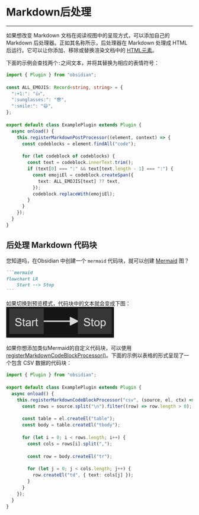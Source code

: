 # Markdown后处理
---
如果想改变 Markdown 文档在阅读视图中的呈现方式，可以添加自己的 Markdown 后处理器。正如其名称所示，后处理器在 Markdown 处理成 HTML 后运行。它可以让你添加、移除或替换渲染文档中的 [HTML元素](../user-interface/html-elements.md)。

下面的示例会查找两个`:`之间文本，并将其替换为相应的表情符号：

```ts
import { Plugin } from "obsidian";

const ALL_EMOJIS: Record<string, string> = {
  ":+1:": "👍",
  ":sunglasses:": "😎",
  ":smile:": "😄",
};

export default class ExamplePlugin extends Plugin {
  async onload() {
    this.registerMarkdownPostProcessor((element, context) => {
      const codeblocks = element.findAll("code");

      for (let codeblock of codeblocks) {
        const text = codeblock.innerText.trim();
        if (text[0] === ":" && text[text.length - 1] === ":") {
          const emojiEl = codeblock.createSpan({
            text: ALL_EMOJIS[text] ?? text,
          });
          codeblock.replaceWith(emojiEl);
        }
      }
    });
  }
}
```

## 后处理 Markdown 代码块


您知道吗，在Obsidian 中创建一个 `mermaid` 代码块，就可以创建 [Mermaid](https://mermaid-js.github.io/) 图？

````md
```mermaid
flowchart LR
    Start --> Stop
```
````

如果切换到预览模式，代码块中的文本就会变成下图：
![](../../../public/images/Markdown后处理.png)

如果你想添加类似Mermaid的自定义代码块，可以使用 [registerMarkdownCodeBlockProcessor()](https://docs.obsidian.md/Reference/TypeScript+API/Plugin/registerMarkdownCodeBlockProcessor)。下面的示例以表格的形式呈现了一个包含 CSV 数据的代码块：

```ts
import { Plugin } from "obsidian";

export default class ExamplePlugin extends Plugin {
  async onload() {
    this.registerMarkdownCodeBlockProcessor("csv", (source, el, ctx) => {
      const rows = source.split("\n").filter((row) => row.length > 0);

      const table = el.createEl("table");
      const body = table.createEl("tbody");

      for (let i = 0; i < rows.length; i++) {
        const cols = rows[i].split(",");

        const row = body.createEl("tr");

        for (let j = 0; j < cols.length; j++) {
          row.createEl("td", { text: cols[j] });
        }
      }
    });
  }
}
```

